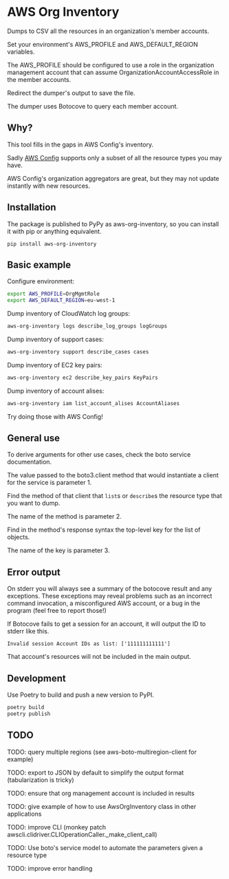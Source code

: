 # AWS Org Inventory

Dumps to CSV all the resources in an organization's member accounts.

Set your environment's AWS_PROFILE and AWS_DEFAULT_REGION variables.

The AWS_PROFILE should be configured to use a role in the organization management account that can assume OrganizationAccountAccessRole in the member accounts.

Redirect the dumper's output to save the file.

The dumper uses Botocove to query each member account.

## Why?

This tool fills in the gaps in AWS Config's inventory.

Sadly [AWS Config](https://docs.aws.amazon.com/config/latest/developerguide/resource-config-reference.html) supports only a subset of all the resource types you may have.

AWS Config's organization aggregators are great, but they may not update instantly with new resources.

## Installation

The package is published to PyPy as aws-org-inventory, so you can install it with pip or anything equivalent.

```
pip install aws-org-inventory
```

## Basic example

Configure environment:

```bash
export AWS_PROFILE=OrgMgmtRole
export AWS_DEFAULT_REGION=eu-west-1
```

Dump inventory of CloudWatch log groups:

```bash
aws-org-inventory logs describe_log_groups logGroups
```

Dump inventory of support cases:

```bash
aws-org-inventory support describe_cases cases
```

Dump inventory of EC2 key pairs:

```bash
aws-org-inventory ec2 describe_key_pairs KeyPairs
```

Dump inventory of account alises:

```bash
aws-org-inventory iam list_account_alises AccountAliases
```

Try doing those with AWS Config!

## General use

To derive arguments for other use cases, check the boto service documentation.

The value passed to the boto3.client method that would instantiate a client for the service is parameter 1.

Find the method of that client that `list`s or `describe`s the resource type that you want to dump.

The name of the method is parameter 2.

Find in the method's response syntax the top-level key for the list of objects.

The name of the key is parameter 3.

## Error output

On stderr you will always see a summary of the botocove result and any exceptions. These exceptions may reveal problems such as an incorrect command invocation, a misconfigured AWS account, or a bug in the program (feel free to report those!)

If Botocove fails to get a session for an account, it will output the ID to stderr like this.

```text
Invalid session Account IDs as list: ['111111111111']
```

That account's resources will not be included in the main output.

## Development

Use Poetry to build and push a new version to PyPI.

```bash
poetry build
poetry publish
```

## TODO

TODO: query multiple regions (see aws-boto-multiregion-client for example)

TODO: export to JSON by default to simplify the output format (tabularization is tricky)

TODO: ensure that org management account is included in results

TODO: give example of how to use AwsOrgInventory class in other applications

TODO: improve CLI (monkey patch awscli.clidriver.CLIOperationCaller._make_client_call)

TODO: Use boto's service model to automate the parameters given a resource type

TODO: improve error handling
